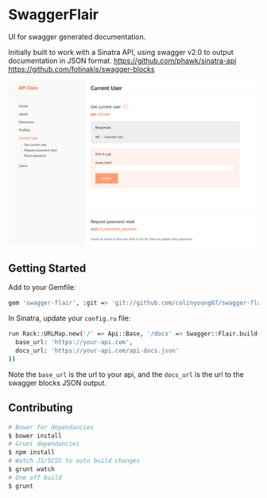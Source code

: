 # SwaggerFlair

UI for swagger generated documentation.

Initially built to work with a Sinatra API, using swagger v2.0 to output documentation in JSON format.
https://github.com/phawk/sinatra-api
https://github.com/fotinakis/swagger-blocks

![screenshot](https://raw.githubusercontent.com/colinyoung87/swagger-flair/master/screenshot.png)

## Getting Started

Add to your Gemfile:
```sh
gem 'swagger-flair', :git => 'git://github.com/colinyoung87/swagger-flair.git'
```

In Sinatra, update your `config.ru` file:
```sh
run Rack::URLMap.new('/' => Api::Base, '/docs' => Swagger::Flair.build(
  base_url: 'https://your-api.com',
  docs_url: 'https://your-api.com/api-docs.json'
))
```

Note the `base_url` is the url to your api, and the `docs_url` is the url to the swagger blocks JSON output.

## Contributing

```sh
# Bower for dependancies
$ bower install
# Grunt dependancies
$ npm install
# Watch JS/SCSS to auto build changes
$ grunt watch
# One off build
$ grunt
```